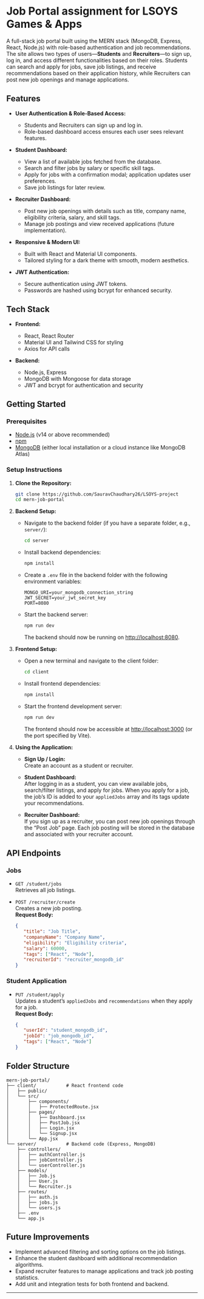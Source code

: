 # Job Portal assignment for LSOYS Games & Apps

A full-stack job portal built using the MERN stack (MongoDB, Express, React, Node.js) with role-based authentication and job recommendations. The site allows two types of users—**Students** and **Recruiters**—to sign up, log in, and access different functionalities based on their roles. Students can search and apply for jobs, save job listings, and receive recommendations based on their application history, while Recruiters can post new job openings and manage applications.

## Features

-  **User Authentication & Role-Based Access:**
   -  Students and Recruiters can sign up and log in.
   -  Role-based dashboard access ensures each user sees relevant features.
-  **Student Dashboard:**

   -  View a list of available jobs fetched from the database.
   -  Search and filter jobs by salary or specific skill tags.
   -  Apply for jobs with a confirmation modal; application updates user preferences.
   -  Save job listings for later review.

-  **Recruiter Dashboard:**

   -  Post new job openings with details such as title, company name, eligibility criteria, salary, and skill tags.
   -  Manage job postings and view received applications (future implementation).

-  **Responsive & Modern UI:**

   -  Built with React and Material UI components.
   -  Tailored styling for a dark theme with smooth, modern aesthetics.

-  **JWT Authentication:**
   -  Secure authentication using JWT tokens.
   -  Passwords are hashed using bcrypt for enhanced security.

## Tech Stack

-  **Frontend:**

   -  React, React Router
   -  Material UI and Tailwind CSS for styling
   -  Axios for API calls

-  **Backend:**
   -  Node.js, Express
   -  MongoDB with Mongoose for data storage
   -  JWT and bcrypt for authentication and security

## Getting Started

### Prerequisites

-  [Node.js](https://nodejs.org/) (v14 or above recommended)
-  [npm](https://www.npmjs.com/)
-  [MongoDB](https://www.mongodb.com/) (either local installation or a cloud instance like MongoDB Atlas)

### Setup Instructions

1. **Clone the Repository:**

   ```bash
   git clone https://github.com/SauravChaudhary26/LSOYS-project
   cd mern-job-portal
   ```

2. **Backend Setup:**

   -  Navigate to the backend folder (if you have a separate folder, e.g., `server/`):

      ```bash
      cd server
      ```

   -  Install backend dependencies:

      ```bash
      npm install
      ```

   -  Create a `.env` file in the backend folder with the following environment variables:

      ```env
      MONGO_URI=your_mongodb_connection_string
      JWT_SECRET=your_jwt_secret_key
      PORT=8080
      ```

   -  Start the backend server:

      ```bash
      npm run dev
      ```

      The backend should now be running on [http://localhost:8080](http://localhost:8080).

3. **Frontend Setup:**

   -  Open a new terminal and navigate to the client folder:

      ```bash
      cd client
      ```

   -  Install frontend dependencies:

      ```bash
      npm install
      ```

   -  Start the frontend development server:

      ```bash
      npm run dev
      ```

      The frontend should now be accessible at [http://localhost:3000](http://localhost:3000) (or the port specified by Vite).

4. **Using the Application:**

   -  **Sign Up / Login:**  
      Create an account as a student or recruiter.
   -  **Student Dashboard:**  
      After logging in as a student, you can view available jobs, search/filter listings, and apply for jobs. When you apply for a job, the job’s ID is added to your `appliedJobs` array and its tags update your recommendations.

   -  **Recruiter Dashboard:**  
      If you sign up as a recruiter, you can post new job openings through the “Post Job” page. Each job posting will be stored in the database and associated with your recruiter account.

## API Endpoints

### Jobs

-  `GET /student/jobs`  
   Retrieves all job listings.

-  `POST /recruiter/create`  
   Creates a new job posting.  
   **Request Body:**
   ```json
   {
      "title": "Job Title",
      "companyName": "Company Name",
      "eligibility": "Eligibility criteria",
      "salary": 60000,
      "tags": ["React", "Node"],
      "recruiterId": "recruiter_mongodb_id"
   }
   ```

### Student Application

-  `PUT /student/apply`  
   Updates a student’s `appliedJobs` and `recommendations` when they apply for a job.  
   **Request Body:**
   ```json
   {
      "userId": "student_mongodb_id",
      "jobId": "job_mongodb_id",
      "tags": ["React", "Node"]
   }
   ```

## Folder Structure

```
mern-job-portal/
├── client/           # React frontend code
│   ├── public/
│   └── src/
│       ├── components/
│       │   ├── ProtectedRoute.jsx
│       ├── pages/
│       │   ├── Dashboard.jsx
│       │   ├── PostJob.jsx
│       │   ├── Login.jsx
│       │   └── Signup.jsx
│       └── App.jsx
└── server/           # Backend code (Express, MongoDB)
    ├── controllers/
    │   ├── authController.js
    │   ├── jobController.js
    │   └── userController.js
    ├── models/
    │   ├── Job.js
    │   ├── User.js
    │   └── Recruiter.js
    ├── routes/
    │   ├── auth.js
    │   ├── jobs.js
    │   └── users.js
    ├── .env
    └── app.js
```

## Future Improvements

-  Implement advanced filtering and sorting options on the job listings.
-  Enhance the student dashboard with additional recommendation algorithms.
-  Expand recruiter features to manage applications and track job posting statistics.
-  Add unit and integration tests for both frontend and backend.

---
